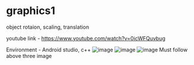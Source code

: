 # graphics1
object rotaion, scaling, translation

youtube link - https://www.youtube.com/watch?v=0icWFQuvbug

Environment - Android studio, c++ 
![image](https://user-images.githubusercontent.com/44230805/236376491-e80ef266-bd98-40f8-b0eb-8bef7401ae0f.png)
![image](https://user-images.githubusercontent.com/44230805/236376522-0166db01-3d1f-4ef7-9736-cc8ffd1f1dc3.png)
![image](https://user-images.githubusercontent.com/44230805/236376542-610fe54c-5160-4080-9aa2-524692b16e49.png)
Must follow above three image 
